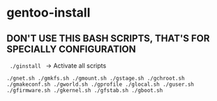 # gentoo-install
## DON'T USE THIS BASH SCRIPTS, THAT'S FOR SPECIALLY CONFIGURATION
<code> ./ginstall </code> -> Activate all scripts

<code>./gnet.sh
./gmkfs.sh
./gmount.sh
./gstage.sh 
./gchroot.sh
./gmakeconf.sh
./gworld.sh
./gprofile
./glocal.sh
./guser.sh
./gfirmware.sh
./gkernel.sh
./gfstab.sh
./gboot.sh
</code>

